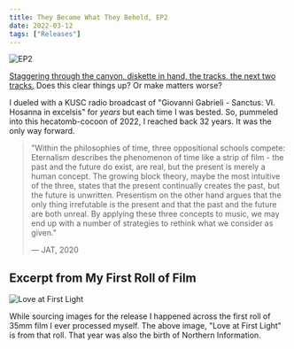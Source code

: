 ```yaml
---
title: They Became What They Beheld, EP2
date: 2022-03-12
tags: ["Releases"]
---
```


![EP2](/rm_ation/images/ep2.jpg)

[Staggering through the canyon, diskette in hand, the tracks, the next two tracks.](https://theybecamewhattheybeheld.bandcamp.com/album/ep2) Does this clear things up? Or make matters worse?<!--x-->

I dueled with a KUSC radio broadcast of "Giovanni Gabrieli - Sanctus: VI. Hosanna in excelsis" for _years_ but each time I was bested. So, pummeled into this hecatomb-cocoon of 2022, I reached back 32 years. It was the only way forward.

> "Within the philosophies of time, three oppositional schools compete: Eternalism describes the phenomenon of time like a strip of film - the past and the future do exist, are real, but the present is merely a human concept. The growing block theory, maybe the most intuitive of the three, states that the present continually creates the past, but the future is unwritten. Presentism on the other hand argues that the only thing irrefutable is the present and that the past and the future are both unreal. By applying these three concepts to music, we may end up with a number of strategies to rethink what we consider as given."
>
> — JAT, 2020

## Excerpt from My First Roll of Film

![Love at First Light](/rm_ation/images/love-at-first-light.jpg)

While sourcing images for the release I happened across the first roll of 35mm film I ever processed myself. The above image, "Love at First Light" is from that roll. That year was also the birth of Northern Information.
